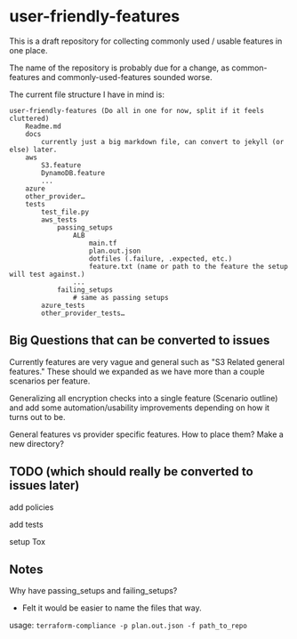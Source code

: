 # user-friendly-features

This is a draft repository for collecting commonly used / usable features in one place.

The name of the repository is probably due for a change, as common-features and commonly-used-features sounded worse.


The current file structure I have in mind is:

```
user-friendly-features (Do all in one for now, split if it feels cluttered)
	Readme.md
    docs
        currently just a big markdown file, can convert to jekyll (or else) later.
	aws
        S3.feature
        DynamoDB.feature
        ...
	azure
	other_provider…
	tests
		test_file.py
		aws_tests
            passing_setups
                ALB
                    main.tf
                    plan.out.json
                    dotfiles (.failure, .expected, etc.)
                    feature.txt (name or path to the feature the setup will test against.)
                ...
            failing_setups
                # same as passing setups
		azure_tests
		other_provider_tests…
```


## Big Questions that can be converted to issues

Currently features are very vague and general such as "S3 Related general features." These should we expanded as we have more than a couple scenarios per feature.

Generalizing all encryption checks into a single feature (Scenario outline) and add some automation/usability improvements depending on how it turns out to be.

General features vs provider specific features. How to place them? Make a new directory?


## TODO (which should really be converted to issues later)

add policies

add tests

setup Tox


## Notes
Why have passing_setups and failing_setups?
- Felt it would be easier to name the files that way.    



usage: `terraform-compliance -p plan.out.json -f path_to_repo`